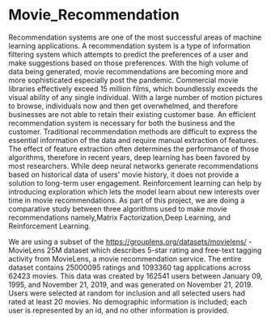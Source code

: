 # Movie_Recommendation

Recommendation systems are one of the most successful areas of machine learning applications. A recommendation system is a type of information filtering system which attempts to predict the preferences of a user and make suggestions based on those preferences. With the high volume of data being generated, movie recommendations are becoming more and more sophisticated especially post the pandemic. Commercial movie libraries effectively exceed 15 million films, which boundlessly exceeds the visual ability of any single individual. With a large number of motion pictures to browse, individuals now and then get overwhelmed, and therefore businesses are not able to retain their existing customer base. An efficient recommendation system is necessary for both the business and the customer. Traditional recommendation methods are difficult to express the essential information of the data and require manual extraction of features. The effect of feature extraction often determines the performance of those algorithms, therefore in recent years, deep learning has been favored by most researchers. While deep neural networks generate recommendations based on historical data of users' movie history, it does not provide a solution to long-term user engagement. Reinforcement learning can help by introducing exploration which lets the model learn about new interests over time in movie recommendations. As part of this project, we are doing a comparative study between three algorithms used to make movie recommendations namely,Matrix Factorization,Deep Learning, and Reinforcement Learning.

We are using a subset of the https://grouplens.org/datasets/movielens/ - MovieLens 25M dataset which describes 5-star rating and free-text tagging activity from MovieLens, a movie recommendation service. The entire dataset contains 25000095 ratings and 1093360 tag applications across 62423 movies. This data was created by 162541 users between January 09, 1995, and November 21, 2019, and was generated on November 21, 2019. Users were selected at random for inclusion and all selected users had rated at least 20 movies. No demographic information is included; each user is represented by an id, and no other information is provided.
